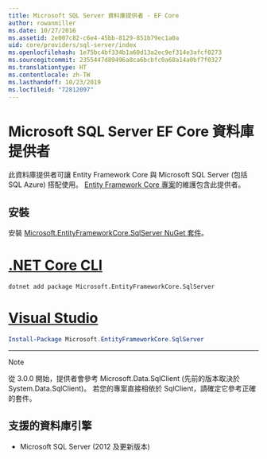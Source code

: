 ```yaml
---
title: Microsoft SQL Server 資料庫提供者 - EF Core
author: rowanmiller
ms.date: 10/27/2016
ms.assetid: 2e007c82-c6e4-45bb-8129-851b79ec1a0a
uid: core/providers/sql-server/index
ms.openlocfilehash: 1e75bc4bf334b1a60d13a2ec9ef314e3afcf0273
ms.sourcegitcommit: 2355447d89496a8ca6bcbfc0a68a14a0bf7f0327
ms.translationtype: HT
ms.contentlocale: zh-TW
ms.lasthandoff: 10/23/2019
ms.locfileid: "72812097"
---
```

# <a name="microsoft-sql-server-ef-core-database-provider"></a>Microsoft SQL Server EF Core 資料庫提供者

此資料庫提供者可讓 Entity Framework Core 與 Microsoft SQL Server (包括 SQL Azure) 搭配使用。 [Entity Framework Core 專案](https://github.com/aspnet/EntityFrameworkCore)的維護包含此提供者。

## <a name="install"></a>安裝

安裝 [Microsoft.EntityFrameworkCore.SqlServer NuGet 套件](https://www.nuget.org/packages/Microsoft.EntityFrameworkCore.SqlServer/)。

# <a name="net-core-clitabdotnet-core-cli"></a>[.NET Core CLI](#tab/dotnet-core-cli)

``` console
dotnet add package Microsoft.EntityFrameworkCore.SqlServer
```

# <a name="visual-studiotabvs"></a>[Visual Studio](#tab/vs)

``` powershell
Install-Package Microsoft.EntityFrameworkCore.SqlServer
```

***

> [!NOTE]
> 從 3.0.0 開始，提供者會參考 Microsoft.Data.SqlClient (先前的版本取決於 System.Data.SqlClient)。 若您的專案直接相依於 SqlClient，請確定它參考正確的套件。

## <a name="supported-database-engines"></a>支援的資料庫引擎

* Microsoft SQL Server (2012 及更新版本)
